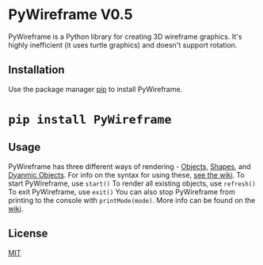PyWireframe V0.5
===========

PyWireframe is a Python library for creating 3D wireframe graphics. It's highly
inefficient (it uses turtle graphics) and doesn't support rotation.

Installation
------------

Use the package manager [pip](https://pip.pypa.io/en/stable/) to install
PyWireframe.

# `pip install PyWireframe`

Usage
-----
PyWireframe has three different ways of rendering - [Objects](https://github.com/HyperHamster535/PyWireframe/wiki/Objects), [Shapes](https://github.com/HyperHamster535/PyWireframe/wiki/Shapes), and [Dyanmic Objects](https://github.com/HyperHamster535/PyWireframe/wiki/Dynamic-Objects). For info on the syntax for using these, [see the wiki](https://github.com/HyperHamster535/PyWireframe/wiki/).
To start PyWireframe, use `start()`
To render all existing objects, use `refresh()`
To exit PyWireframe, use `exit()`
You can also stop PyWireframe from printing to the console with `printMode(mode)`. More info can be found on the [wiki](https://github.com/HyperHamster535/PyWireframe/wiki/The-printMode(mode)-Function).

License
-------

[MIT](https://choosealicense.com/licenses/mit/)
